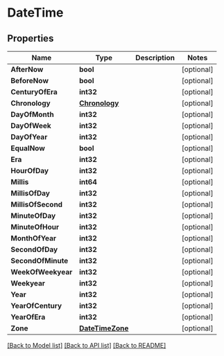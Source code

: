 # DateTime

## Properties

Name | Type | Description | Notes
------------ | ------------- | ------------- | -------------
**AfterNow** | **bool** |  | [optional] 
**BeforeNow** | **bool** |  | [optional] 
**CenturyOfEra** | **int32** |  | [optional] 
**Chronology** | [**Chronology**](Chronology.md) |  | [optional] 
**DayOfMonth** | **int32** |  | [optional] 
**DayOfWeek** | **int32** |  | [optional] 
**DayOfYear** | **int32** |  | [optional] 
**EqualNow** | **bool** |  | [optional] 
**Era** | **int32** |  | [optional] 
**HourOfDay** | **int32** |  | [optional] 
**Millis** | **int64** |  | [optional] 
**MillisOfDay** | **int32** |  | [optional] 
**MillisOfSecond** | **int32** |  | [optional] 
**MinuteOfDay** | **int32** |  | [optional] 
**MinuteOfHour** | **int32** |  | [optional] 
**MonthOfYear** | **int32** |  | [optional] 
**SecondOfDay** | **int32** |  | [optional] 
**SecondOfMinute** | **int32** |  | [optional] 
**WeekOfWeekyear** | **int32** |  | [optional] 
**Weekyear** | **int32** |  | [optional] 
**Year** | **int32** |  | [optional] 
**YearOfCentury** | **int32** |  | [optional] 
**YearOfEra** | **int32** |  | [optional] 
**Zone** | [**DateTimeZone**](DateTimeZone.md) |  | [optional] 

[[Back to Model list]](../README.md#documentation-for-models) [[Back to API list]](../README.md#documentation-for-api-endpoints) [[Back to README]](../README.md)


